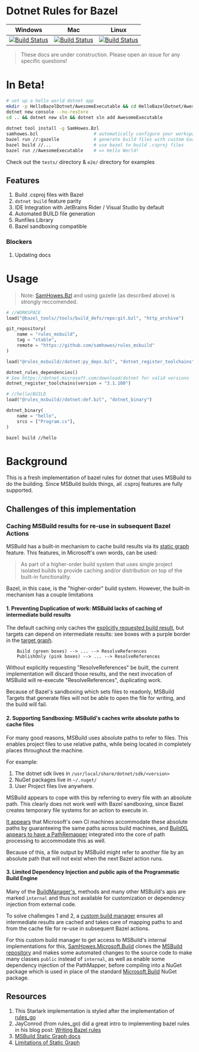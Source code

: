 # Dotnet Rules for Bazel

| Windows                                                                                                                                                                                                                                                        | Mac                                                                                                                                                                                                                                                    | Linux                                                                                                                                                                                                                                                      |
| -------------------------------------------------------------------------------------------------------------------------------------------------------------------------------------------------------------------------------------------------------------- | ------------------------------------------------------------------------------------------------------------------------------------------------------------------------------------------------------------------------------------------------------ | ---------------------------------------------------------------------------------------------------------------------------------------------------------------------------------------------------------------------------------------------------------- |
| [![Build Status](https://dev.azure.com/samhowes/rules_msbuild/_apis/build/status/samhowes.rules_msbuild?branchName=master&jobName=windows)](https://dev.azure.com/samhowes/rules_msbuild/_build/latest?definitionId=6&branchName=master&jobName=windows) | [![Build Status](https://dev.azure.com/samhowes/rules_msbuild/_apis/build/status/samhowes.rules_msbuild?branchName=master&jobName=mac)](https://dev.azure.com/samhowes/rules_msbuild/_build/latest?definitionId=6&branchName=master&jobName=mac) | [![Build Status](https://dev.azure.com/samhowes/rules_msbuild/_apis/build/status/samhowes.rules_msbuild?branchName=master&jobName=linux)](https://dev.azure.com/samhowes/rules_msbuild/_build/latest?definitionId=6&branchName=master&jobName=linux) |

<!--
Links
 -->
> These docs are under construction. Please open an issue for any specific questions!

# In Beta!
```bash
# set up a hello world dotnet app
mkdir -p HelloBazelDotnet/AwesomeExecutable && cd HelloBazelDotnet/AwesomeExecutable
dotnet new console --no-restore
cd .. && dotnet new sln && dotnet sln add AwesomeExecutable
 
dotnet tool install -g SamHowes.Bzl
samhowes.bzl                     # automatically configure your workspace
bazel run //:gazelle             # generate build files with custom Gazelle language
bazel build //...                # use bazel to build .csproj files
bazel run //AwesomeExecutable    # => Hello World!
```

Check out the `tests/` directory & `e2e/` directory for examples

## Features
1. Build .csproj files with Bazel
1. `dotnet build` feature parity 
1. IDE Integration with JetBrains Rider / Visual Studio by default
1. Automated BUILD file generation
1. Runfiles Library
1. Bazel sandboxing compatible

### Blockers
1. Updating docs


# Usage

> Note: [SamHowes.Bzl](https://www.nuget.org/packages/SamHowes.Bzl/) and using gazelle (as described above) is strongly reccomended. 

```python
# //WORKSPACE
load("@bazel_tools//tools/build_defs/repo:git.bzl", "http_archive")

git_repository(
    name = "rules_msbuild",
    tag = "stable",
    remote = "https://github.com/samhowes/rules_msbuild"
)

load("@rules_msbuild//dotnet:py_deps.bzl", "dotnet_register_toolchains", "dotnet_rules_dependencies")

dotnet_rules_dependencies()
# See https://dotnet.microsoft.com/download/dotnet for valid versions
dotnet_register_toolchains(version = "3.1.100")
```

```python
# //hello/BUILD
load("@rules_msbuild//dotnet:def.bzl", "dotnet_binary")

dotnet_binary(
    name = "hello",
    srcs = ["Program.cs"],
)
```

`bazel build //hello`

# Background

This is a fresh implementation of bazel rules for dotnet that uses MSBuild to do the building. Since
MSBuild builds things, all .csproj features are fully supported.

## Challenges of this implementation
### Caching MSBuild results for re-use in subsequent Bazel Actions

MSBuild has a built-in mechanism to cache build results via its [static graph](https://github.com/dotnet/msbuild/blob/main/documentation/specs/static-graph.md#what-is-static-graph)
feature. This features, in Microsoft's own words, can be used:
> As part of a higher-order build system that uses single project isolated builds to provide 
> caching and/or distribution on top of the built-in functionality.

Bazel, in this case, is the "higher-order" build system. However, the built-in mechanism has a couple
limitations

#### 1. Preventing Duplication of work: MSBuild lacks of caching of intermediate build results

The default caching only caches the [explicitly requested build result](https://github.com/dotnet/msbuild/issues/5204#issuecomment-616845030), 
but targets can depend on intermediate results: see boxes with a purple border in the [target graph](./docs/HelloBazel.csproj.dot.svg).
```
    Build (green boxes) --> ... --> ResolveReferences
    PublishOnly (pink boxes) --> ... --> ResolveReferences
```

Without explicitly requesting "ResolveReferences" be built, the current implementation will discard
those results, and the next invocation of MSBuild will re-execute "ResolveReferences", duplicating 
work.

Because of Bazel's sandboxing which sets files to readonly, MSBuild Targets that generate files 
will not be able to open the file for writing, and the build will fail.  

#### 2. Supporting Sandboxing: MSBuild's caches write absolute paths to cache files

For many good reasons, MSBuild uses absolute paths to refer to files. This enables project files to 
use relative paths, while being located in completely places throughout the machine. 

For example: 
1. The dotnet sdk lives in `/usr/local/share/dotnet/sdk/<version>`
1. NuGet packages live in `~/.nuget/`
1. User Project files live anywhere.

MSBuild appears to cope with this by referring to every file with an absolute path. This clearly 
does not work well with Bazel sandboxing, since Bazel creates temporary file systems for an action 
to execute in. 

[It appears](https://github.com/dotnet/msbuild/issues/5204#issuecomment-629020643) that Microsoft's 
own CI machines accommodate these absolute paths by guaranteeing the same paths across build 
machines, and [BuildXL appears to have a PathRemapper](https://github.com/microsoft/BuildXL/blob/master/Public/Src/Utilities/Configuration/Mutable/PathRemapper.cs)
 integrated into the core of path processing to accommodate this as well.

Because of this, a file output by MSBuild might refer to another file by an absolute path that will 
not exist when the next Bazel action runs. 

#### 3. Limited Dependency Injection and public apis of the Programmatic Build Engine

Many of the [BuildManager's](https://github.com/dotnet/msbuild/blob/6eb3976d9a798ec1c546570c90c6ff1996b59c87/src/Build/BackEnd/BuildManager/BuildManager.cs),
methods and many other MSBuild's apis are marked `internal` and thus not available for customization 
or dependency injection from external code. 

To solve challenges 1 and 2, a [custom build manager](./dotnet/tools/builder) ensures all 
intermediate results are cached and takes care of mapping paths to and from the cache file for 
re-use in subsequent Bazel actions.  

For this custom build manager to get access to MSBuild's internal implementations for this, 
[SamHowes.Microsoft.Build](https://github.com/samhowes/SamHowes.Microsoft.Build) clones the 
[MSBuild repository](https://github.com/dotnet/msbuild) and makes some automated changes to the 
source code to make many classes `public` instead of `internal`, as well as enable some dependency 
injection of the PathMapper, before compiling into a NuGet package which is used in place of the 
standard [Microsoft.Build](https://www.nuget.org/packages/Microsoft.Build) NuGet package.

 

## Resources

1. This Starlark implementation is styled after the implementation of
   [rules_go](https://github.com/bazelbuild/rules_go)
1. JayConrod (from rules_go) did a great intro to implementing bazel rules in his blog post:
   [Writing Bazel rules](https://jayconrod.com/posts/106/writing-bazel-rules--simple-binary-rule)
1. [MSBuild Static Graph docs](https://github.com/dotnet/msbuild/blob/main/documentation/specs/static-graph.md)
1. [Limitations of Static Graph](https://github.com/dotnet/msbuild/issues/5204)

